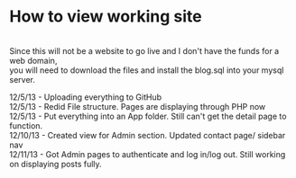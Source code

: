 <h1>How to view working site</h1><br>
Since this will not be a website to go live and I don't have the funds for a web domain,<br>
you will need to download the files and install the blog.sql into your mysql server.<br>

12/5/13 - Uploading everything to GitHub <br>
12/5/13 - Redid File structure. Pages are displaying through PHP now<br>
12/5/13 - Put everything into an App folder. Still can't get the detail page to function.<br>
12/10/13 - Created view for Admin section. Updated contact page/ sidebar nav<br>
12/11/13 - Got Admin pages to authenticate and log in/log out. Still working on displaying posts fully.